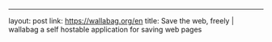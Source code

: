 ---
layout: post
link: https://wallabag.org/en
title: Save the web, freely | wallabag  a self hostable application for saving web pages

